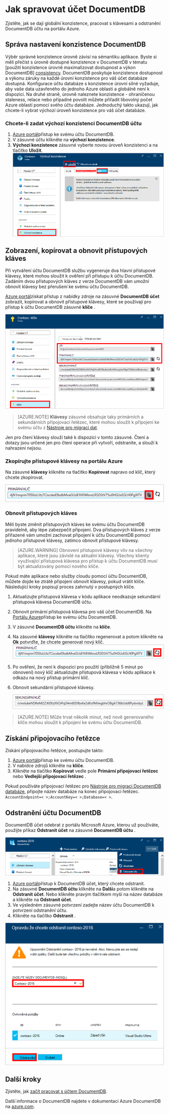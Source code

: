 <properties
    pageTitle="Spravovat účet DocumentDB prostřednictvím portálu Azure | Microsoft Azure"
    description="Naučte se spravovat svůj účet DocumentDB prostřednictvím portálu Azure. Najděte vodítko na portálu Azure zobrazení, kopírování, odstranění a přístup k účtům."
    keywords="Azure portál documentdb, azure, Microsoft azure"
    services="documentdb"
    documentationCenter=""
    authors="kirillg"
    manager="jhubbard"
    editor="cgronlun"/>

<tags
    ms.service="documentdb"
    ms.workload="data-services"
    ms.tgt_pltfrm="na"
    ms.devlang="na"
    ms.topic="article"
    ms.date="10/14/2016"
    ms.author="kirillg"/>

# <a name="how-to-manage-a-documentdb-account"></a>Jak spravovat účet DocumentDB

Zjistěte, jak se dají globální konzistence, pracovat s klávesami a odstranění DocumentDB účtu na portálu Azure.

## <a id="consistency"></a>Správa nastavení konzistence DocumentDB

Výběr správné konzistence úrovně závisí na sémantiku aplikace. Byste si měli přečíst s úrovně dostupné konzistence v DocumentDB v tématu [použití konzistence úrovně maximalizovat dostupnost a výkon DocumentDB] [consistency]. DocumentDB poskytuje konzistence dostupnost a výkonu záruky na každé úrovni konzistence pro váš účet databáze dostupná. Konfigurace účtu databáze s konzistence úrovní silné vyžaduje, aby vaše data uzavřeného do jednoho Azure oblasti a globálně není k dispozici. Na druhé straně, úrovně naleznete konzistence - ohraničenou staleness, relace nebo případné povolit můžete přiřadit libovolný počet Azure oblastí pomocí svého účtu databáze. Jednoduchý takto ukazují, jak chcete-li vybrat výchozí úroveň konzistence pro váš účet databáze. 

### <a name="to-specify-the-default-consistency-for-a-documentdb-account"></a>Chcete-li zadat výchozí konzistenci DocumentDB účtu

1. [Azure portál](https://portal.azure.com/)přístup ke svému účtu DocumentDB.
2. V zásuvné účtu klikněte na **výchozí konzistence**.
3. **Výchozí konzistence** zásuvné vyberte novou úroveň konzistenci a na tlačítko **Uložit**.
    ![Výchozí konzistence relace][5]

## <a id="keys"></a>Zobrazení, kopírovat a obnovit přístupových kláves
Při vytváření účtu DocumentDB službu vygeneruje dva hlavní přístupové klávesy, které mohou sloužit k ověření při přístupu k účtu DocumentDB. Zadáním dvou přístupových kláves z verze DocumentDB vám umožní obnovit klávesy bez přerušení ke svému účtu DocumentDB. 

[Azure portál](https://portal.azure.com/)získat přístup z nabídky zdroje na zásuvné **DocumentDB účet** zobrazit, kopírovat a obnovit přístupové klávesy, které se používají pro přístup k účtu DocumentDB zásuvné **klíče** .

![Azure portál snímek, zásuvné klíče](./media/documentdb-manage-account/keys.png)

> [AZURE.NOTE] **Klávesy** zásuvné obsahuje taky primárních a sekundárních připojovací řetězec, které mohou sloužit k připojení ke svému účtu z [Nástroje pro migraci dat](documentdb-import-data.md).

Jen pro čtení klávesy slouží také k dispozici v tomto zásuvné. Čtení a dotazy jsou určené jen pro čtení operace při vytvoří, odstraníte, a slouží k nahrazení nejsou.

### <a name="copy-an-access-key-in-the-azure-portal"></a>Zkopírujte přístupové klávesy na portálu Azure

Na zásuvné **klávesy** klikněte na tlačítko **Kopírovat** napravo od klíč, který chcete zkopírovat.

![Zobrazení a kopírování přístupové klávesy na portálu Azure zásuvné klíče](./media/documentdb-manage-account/copykeys.png)

### <a name="regenerate-access-keys"></a>Obnovit přístupových kláves

Měli byste změnit přístupových kláves ke svému účtu DocumentDB pravidelně, aby lépe zabezpečit připojení. Dva přístupových kláves z verze přiřazené vám umožní zachovat připojení k účtu DocumentDB pomocí jednoho přístupové klávesy, zatímco obnovit přístupové klávesy.

> [AZURE.WARNING] Obnovení přístupové klávesy vliv na všechny aplikace, které jsou závislé na aktuální klávesy. Všechny klienty využívající přístupová klávesa pro přístup k účtu DocumentDB musí být aktualizovány pomocí nového klíče.

Pokud máte aplikace nebo služby cloudu pomocí účtu DocumentDB, můžete dojde ke ztrátě připojení obnovit klávesy, pokud vrátit klíče. Následující kroky popisují proces zahrnutý v postupných klíče.

1. Aktualizujte přístupová klávesa v kódu aplikace neodkazuje sekundární přístupová klávesa DocumentDB účtu.
2. Obnovit primární přístupová klávesa pro váš účet DocumentDB. Na [Portálu Azure](https://portal.azure.com/)přístup ke svému účtu DocumentDB.
3. V zásuvné **DocumentDB účtu** klikněte na **klíče**.
4. Na zásuvné **klávesy** klikněte na tlačítko regenerovat a potom klikněte na **Ok** potvrďte, že chcete generovat nový klíč.
    ![Obnovit přístupových kláves](./media/documentdb-manage-account/regenerate-keys.png)

5. Po ověření, že není k dispozici pro použití (přibližně 5 minut po obnovení) nový klíč aktualizujte přístupová klávesa v kódu aplikace k odkazu na nový přístup primární klíč.
6. Obnovit sekundární přístupové klávesy.

    ![Obnovit přístupových kláves](./media/documentdb-manage-account/regenerate-secondary-key.png)


> [AZURE.NOTE] Může trvat několik minut, než nově generovaného klíče mohou sloužit k připojení ke svému účtu DocumentDB.

## <a name="get-the--connection-string"></a>Získání připojovacího řetězce

Získání připojovacího řetězce, postupujte takto: 

1. [Azure portál](https://portal.azure.com)přístup ke svému účtu DocumentDB.
2. V nabídce zdrojů klikněte na **klíče**.
3. Klikněte na tlačítko **Kopírovat** vedle pole **Primární připojovací řetězec** nebo **Vedlejší připojovací řetězec** . 

Pokud používáte připojovací řetězec pro [Nástroje pro migraci DocumentDB databáze](documentdb-import-data.md), připojte název databáze na konec připojovací řetězec. `AccountEndpoint=< >;AccountKey=< >;Database=< >`.

## <a id="delete"></a>Odstranění účtu DocumentDB
DocumentDB účet odebrat z portálu Microsoft Azure, kterou už používáte, použijte příkaz **Odstranit účet** na zásuvné **DocumentDB účtu** .

![Jak odstranit DocumentDB účtu na portálu Azure](./media/documentdb-manage-account/deleteaccount.png)


1. [Azure portál](https://portal.azure.com/)přístup k DocumentDB účet, který chcete odstranit.
2. Na zásuvné **DocumentDB účtu** klikněte na **Další**a potom klikněte na **Odstranit účet**. Nebo klikněte pravým tlačítkem myši na název databáze a klikněte na **Odstranit účet**.
3. Ve výsledném zásuvné potvrzení zadejte název účtu DocumentDB k potvrzení odstranění účtu.
4. Klikněte na tlačítko **Odstranit** .

![Jak odstranit DocumentDB účtu na portálu Azure](./media/documentdb-manage-account/delete-account-confirm.png)

## <a id="next"></a>Další kroky

Zjistěte, jak [začít pracovat s účtem DocumentDB](http://go.microsoft.com/fwlink/p/?LinkId=402364).

Další informace o DocumentDB najdete v dokumentaci Azure DocumentDB na [azure.com](http://go.microsoft.com/fwlink/?LinkID=402319&clcid=0x409).


<!--Image references-->
[1]: ./media/documentdb-manage-account/documentdb_add_region-1.png
[2]: ./media/documentdb-manage-account/documentdb_add_region-2.png
[3]: ./media/documentdb-manage-account/documentdb_change_write_region-1.png
[4]: ./media/documentdb-manage-account/documentdb_change_write_region-2.png
[5]: ./media/documentdb-manage-account/documentdb_change_consistency-1.png
[6]: ./media/documentdb-manage-account/chooseandsaveconsistency.png

<!--Reference style links - using these makes the source content way more readable than using inline links-->
[bcdr]: https://azure.microsoft.com/documentation/articles/best-practices-availability-paired-regions/
[consistency]: https://azure.microsoft.com/documentation/articles/documentdb-consistency-levels/
[azureregions]: https://azure.microsoft.com/en-us/regions/#services
[offers]: https://azure.microsoft.com/en-us/pricing/details/documentdb/

